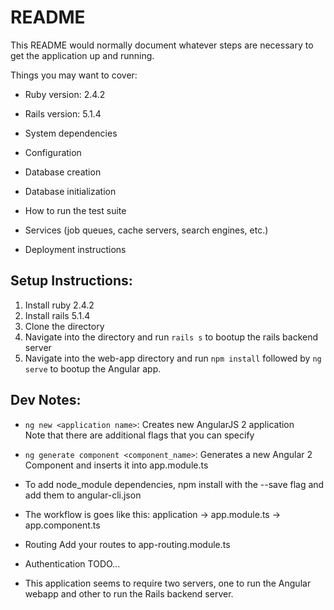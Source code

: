 # README

This README would normally document whatever steps are necessary to get the
application up and running.

Things you may want to cover:

* Ruby version: 2.4.2 

* Rails version: 5.1.4

* System dependencies

* Configuration

* Database creation

* Database initialization

* How to run the test suite

* Services (job queues, cache servers, search engines, etc.)

* Deployment instructions

## Setup Instructions: 
1. Install ruby 2.4.2
2. Install rails 5.1.4
3. Clone the directory
4. Navigate into the directory and run `rails s` to bootup the rails backend server
5. Navigate into the web-app directory and run `npm install` followed by `ng serve` to bootup the Angular app.

## Dev Notes:
* `ng new <application name>`: Creates new AngularJS 2 application
   <br/> Note that there are additional flags that you can specify

* `ng generate component <component_name>`: Generates a new Angular 2 Component 
    and inserts it into app.module.ts

* To add node_module dependencies, npm install with the --save flag and add them to angular-cli.json

* The workflow is goes like this: 
    application -> app.module.ts -> app.component.ts 

* Routing
Add your routes to app-routing.module.ts

* Authentication
TODO...

* This application seems to require two servers, one to run the Angular webapp and other to run the Rails backend server. 
